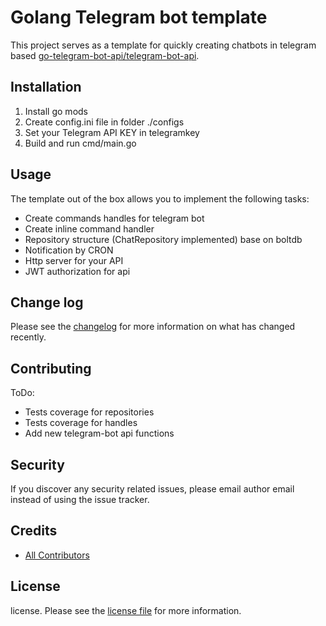 # Golang Telegram bot template

This project serves as a template for quickly creating chatbots in telegram based [go-telegram-bot-api/telegram-bot-api](https://github.com/go-telegram-bot-api/telegram-bot-api/).

## Installation

1) Install go mods
2) Create config.ini file in folder ./configs
3) Set your Telegram API KEY in telegramkey
4) Build and run cmd/main.go

## Usage

The template out of the box allows you to implement the following tasks:
- Create commands handles for telegram bot
- Create inline command handler
- Repository structure (ChatRepository implemented) base on boltdb
- Notification by CRON
- Http server for your API
- JWT authorization for api

## Change log

Please see the [changelog](changelog.md) for more information on what has changed recently.


## Contributing

ToDo:
- Tests coverage for repositories
- Tests coverage for handles
- Add new telegram-bot api functions

## Security

If you discover any security related issues, please email author email instead of using the issue tracker.

## Credits

- [All Contributors](link-contributors)

## License

license. Please see the [license file](LICENSE) for more information.

